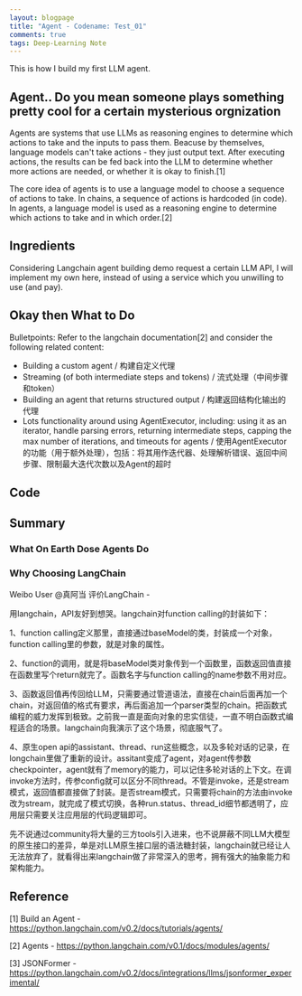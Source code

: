 ```yaml
---
layout: blogpage
title: "Agent - Codename: Test_01" 
comments: true
tags: Deep-Learning Note
---
```


This is how I build my first LLM agent.

## Agent.. Do you mean someone plays something pretty cool for a certain mysterious orgnization

Agents are systems that use LLMs as reasoning engines to determine which actions to take and the inputs to pass them. Beacuse by themselves, language models can't take actions - they just output text. After executing actions, the results can be fed back into the LLM to determine whether more actions are needed, or whether it is okay to finish.[1]

The core idea of agents is to use a language model to choose a sequence of actions to take. In chains, a sequence of actions is hardcoded (in code). In agents, a language model is used as a reasoning engine to determine which actions to take and in which order.[2]

## Ingredients

Considering Langchain agent building demo request a certain LLM API, I will implement my own here, instead of using a service which you unwilling to use (and pay).

## Okay then What to Do

Bulletpoints: Refer to the langchain documentation[2] and consider the following related content:

- Building a custom agent / 构建自定义代理
- Streaming (of both intermediate steps and tokens) / 流式处理（中间步骤和token）
- Building an agent that returns structured output / 构建返回结构化输出的代理
- Lots functionality around using AgentExecutor, including: using it as an iterator, handle parsing errors, returning intermediate steps, capping the max number of iterations, and timeouts for agents / 使用AgentExecutor的功能（用于额外处理），包括：将其用作迭代器、处理解析错误、返回中间步骤、限制最大迭代次数以及Agent的超时


## Code

## Summary

### What On Earth Dose Agents Do



### Why Choosing LangChain

Weibo User @真阿当 评价LangChain - 

用langchain，API友好到想哭。langchain对function calling的封装如下：

1、function calling定义那里，直接通过baseModel的类，封装成一个对象，function calling里的参数，就是对象的属性。

2、function的调用，就是将baseModel类对象传到一个函数里，函数返回值直接在函数里写个return就完了。函数名字与function calling的name参数不用对应。

3、函数返回值再传回给LLM，只需要通过管道语法，直接在chain后面再加一个chain，对返回值的格式有要求，再后面追加一个parser类型的chain。把函数式编程的威力发挥到极致。之前我一直是面向对象的忠实信徒，一直不明白函数式编程适合的场景。langchain向我演示了这个场景，彻底服气了。

4、原生open api的assistant、thread、run这些概念，以及多轮对话的记录，在longchain里做了重新的设计。assitant变成了agent，对agent传参数checkpointer，agent就有了memory的能力，可以记住多轮对话的上下文。在调invoke方法时，传参config就可以区分不同thread。不管是invoke，还是stream模式，返回值都直接做了封装。是否stream模式，只需要将chain的方法由invoke改为stream，就完成了模式切换，各种run.status、thread_id细节都透明了，应用层只需要关注应用层的代码逻辑即可。

先不说通过community将大量的三方tools引入进来，也不说屏蔽不同LLM大模型的原生接口的差异，单是对LLM原生接口层的语法糖封装，langchain就已经让人无法放弃了，就看得出来langchain做了非常深入的思考，拥有强大的抽象能力和架构能力。


## Reference

[1] Build an Agent - https://python.langchain.com/v0.2/docs/tutorials/agents/

[2] Agents - https://python.langchain.com/v0.1/docs/modules/agents/

[3] JSONFormer - https://python.langchain.com/v0.2/docs/integrations/llms/jsonformer_experimental/